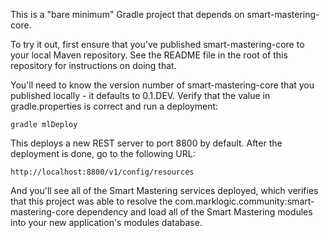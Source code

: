 This is a "bare minimum" Gradle project that depends on smart-mastering-core.

To try it out, first ensure that you've published smart-mastering-core to your local Maven repository. See the
README file in the root of this repository for instructions on doing that.

You'll need to know the version number of smart-mastering-core that you published locally - it defaults to 0.1.DEV. 
Verify that the value in gradle.properties is correct and run a deployment:

    gradle mlDeploy
    
This deploys a new REST server to port 8800 by default. After the deployment is done, go to the following URL:

    http://localhost:8800/v1/config/resources

And you'll see all of the Smart Mastering services deployed, which verifies that this project was able to resolve the
com.marklogic.community:smart-mastering-core dependency and load all of the Smart Mastering modules into your new 
application's modules database. 
